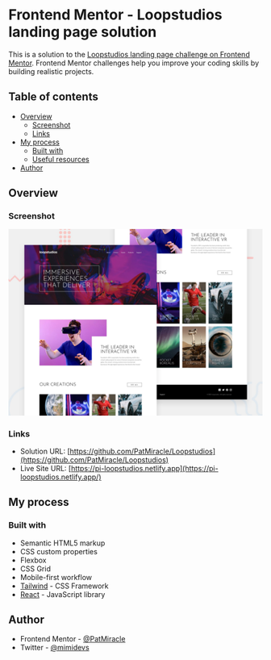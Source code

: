 # Frontend Mentor - Loopstudios landing page solution

This is a solution to the [Loopstudios landing page challenge on Frontend Mentor](https://www.frontendmentor.io/challenges/loopstudios-landing-page-N88J5Onjw). Frontend Mentor challenges help you improve your coding skills by building realistic projects.

## Table of contents

- [Overview](#overview)
  - [Screenshot](#screenshot)
  - [Links](#links)
- [My process](#my-process)
  - [Built with](#built-with)
  - [Useful resources](#useful-resources)
- [Author](#author)

## Overview

### Screenshot

![](./desktop-preview.jpg)

### Links

- Solution URL: [https://github.com/PatMiracle/Loopstudios](https://github.com/PatMiracle/Loopstudios)
- Live Site URL: [https://pi-loopstudios.netlify.app](https://pi-loopstudios.netlify.app/)

## My process

### Built with

- Semantic HTML5 markup
- CSS custom properties
- Flexbox
- CSS Grid
- Mobile-first workflow
- [Tailwind](https://tailwindcss.com/) - CSS Framework
- [React](https://react.dev/) - JavaScript library

## Author

- Frontend Mentor - [@PatMiracle](https://www.frontendmentor.io/profile/PatMiracle)
- Twitter - [@mimidevs](https://www.twitter.com/mimidevs)
